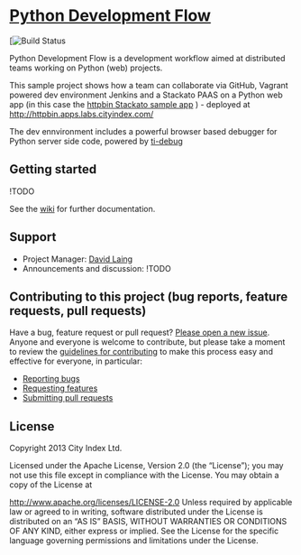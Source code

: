 # [Python Development Flow](http://#)

[![Build Status](http://#todo)

Python Development Flow is a development workflow aimed at distributed teams working on Python (web) projects.

This sample project shows how a team can collaborate via GitHub, Vagrant powered dev environment Jenkins and a Stackato PAAS on a Python web app (in this case the [httpbin Stackato sample app](https://github.com/Stackato-Apps/httpbin) ) - deployed at http://httpbin.apps.labs.cityindex.com/

The dev ennvironment includes a powerful browser based debugger for Python server side code, powered by [ti-debug](https://github.com/dpb587/ti-debug)

## Getting started

!TODO

See the [wiki](https://github.com/cityindex/python-development-flow/wiki) for further documentation.

## Support

* Project Manager: [David Laing](http://github.com/mrdavidlaing)
* Announcements and discussion: !TODO

## Contributing to this project (bug reports, feature requests, pull requests)

Have a bug, feature request or pull request? [Please open a new issue](https://github.com/cityindex/python-development-flow/issues).
Anyone and everyone is welcome to contribute, but please take a moment to
review the [guidelines for contributing](CONTRIBUTING.md) to make this process
easy and effective for everyone, in particular:

* [Reporting bugs](CONTRIBUTING.md#reporting-bugs)
* [Requesting features](CONTRIBUTING.md#requesting-features)
* [Submitting pull requests](CONTRIBUTING.md#submitting-pull-requests)

## License

Copyright 2013 City Index Ltd.

Licensed under the Apache License, Version 2.0 (the “License”); you may not use this file except in
compliance with the License. You may obtain a copy of the License at

http://www.apache.org/licenses/LICENSE-2.0
Unless required by applicable law or agreed to in writing, software distributed under the License is
distributed on an “AS IS” BASIS, WITHOUT WARRANTIES OR CONDITIONS OF ANY KIND, either express or
implied. See the License for the specific language governing permissions and limitations under the
License.

